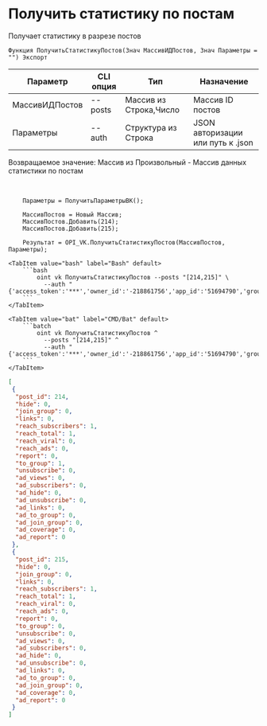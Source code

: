 ﻿---
sidebar_position: 2
---

# Получить статистику по постам
 Получает статистику в разрезе постов



`Функция ПолучитьСтатистикуПостов(Знач МассивИДПостов, Знач Параметры = "") Экспорт`

  | Параметр | CLI опция | Тип | Назначение |
  |-|-|-|-|
  | МассивИДПостов | --posts | Массив из Строка,Число | Массив ID постов |
  | Параметры | --auth | Структура из Строка | JSON авторизации или путь к .json |

  
  Возвращаемое значение:   Массив из Произвольный -  Массив данных статистики по постам

<br/>




```bsl title="Пример кода"
    Параметры = ПолучитьПараметрыВК();

    МассивПостов = Новый Массив;
    МассивПостов.Добавить(214);
    МассивПостов.Добавить(215);

    Результат = OPI_VK.ПолучитьСтатистикуПостов(МассивПостов, Параметры);
```
    

 <Tabs>
  
    <TabItem value="bash" label="Bash" default>
        ```bash
            oint vk ПолучитьСтатистикуПостов --posts "[214,215]" \
              --auth "{'access_token':'***','owner_id':'-218861756','app_id':'51694790','group_id':'218861756'}"
        ```
    </TabItem>
  
    <TabItem value="bat" label="CMD/Bat" default>
        ```batch
            oint vk ПолучитьСтатистикуПостов ^
              --posts "[214,215]" ^
              --auth "{'access_token':'***','owner_id':'-218861756','app_id':'51694790','group_id':'218861756'}"
        ```
    </TabItem>
</Tabs>


```json title="Результат"
[
 {
  "post_id": 214,
  "hide": 0,
  "join_group": 0,
  "links": 0,
  "reach_subscribers": 1,
  "reach_total": 1,
  "reach_viral": 0,
  "reach_ads": 0,
  "report": 0,
  "to_group": 1,
  "unsubscribe": 0,
  "ad_views": 0,
  "ad_subscribers": 0,
  "ad_hide": 0,
  "ad_unsubscribe": 0,
  "ad_links": 0,
  "ad_to_group": 0,
  "ad_join_group": 0,
  "ad_coverage": 0,
  "ad_report": 0
 },
 {
  "post_id": 215,
  "hide": 0,
  "join_group": 0,
  "links": 0,
  "reach_subscribers": 1,
  "reach_total": 1,
  "reach_viral": 0,
  "reach_ads": 0,
  "report": 0,
  "to_group": 0,
  "unsubscribe": 0,
  "ad_views": 0,
  "ad_subscribers": 0,
  "ad_hide": 0,
  "ad_unsubscribe": 0,
  "ad_links": 0,
  "ad_to_group": 0,
  "ad_join_group": 0,
  "ad_coverage": 0,
  "ad_report": 0
 }
]
```
